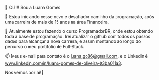 👋 Olá!!! Sou a Luana Gomes

👀 Estou iniciando nesse novo e desafiador caminho da programação, após uma carreira de mais de 15 anos na área Financeira.

🌱 Atualmente estou fazendo o curso ProgramadorBR, onde estou obtendo toda a base de programação.
Irei atualizar o github com todos os passos dados para alcançar a nova carreira, e assim montando ao longo do percurso o meu portifolio de Full-Stack.

📫 Meus e-mail para contato é o luana.go86@gmail.com, e o Linkedin é www.linkedin.com/in/luana-gomes-de-oliveira-93ba011a3.

Nos vemos por aí!👋


